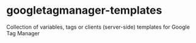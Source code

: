 # googletagmanager-templates
Collection of variables, tags or clients (server-side) templates for Google Tag Manager
